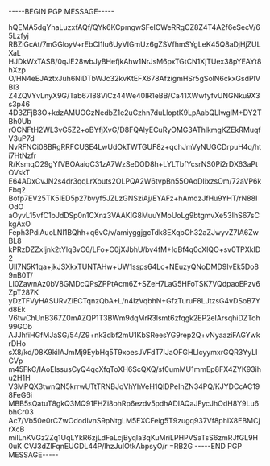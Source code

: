-----BEGIN PGP MESSAGE-----

hQEMA5dgYhaLuzxfAQf/QYk6KCpmgwSFeICWeRRgCZ8Z4T4A2f6eSecV/65Lzfyj
RBZiGcAt/7mGGloyV+rEbCl1lu6UyVIGmUz6gZSVfhmSYgLeK45Q8aDjHjZULXaL
HJDkWxTASB/0qJE28wbJyBHefjkAhw1NrJsM6pxTGtCN1XjTUex38pYEAYt8hXzp
O/HN4eEJAztxJuh6NiDTbWJc32kvKtEFX678AfzigmHSr5gSolN6ckxGsdPIVBl3
Z4ZQVYvLnyX9G/Tab67I88ViCz44We40IR1eBB/Ca41XWwfyfvUNGNku9X3s3p46
4D3ZFjB3O+kdzAMUOGzNedbZ1e2uCzhn7duLloptK9LpAabQLIwglM+DY2TBh0Ub
rOCNFtH2WL3vG5Z2+oBYfjXvG/D8FQAlyECuRyOMG3AThlkmgKZEkRMuqfV3uP7d
NvRFNCi08BRgRRFCUSE4LwUdOkTWTGUF8z+qchJmVyNUGCDrpuH4q/hti7HtNzfr
R/KsmqO29gYfVBOAaiqC31zA7WzSeDOD8h+LYLTbfYcsrNS0Pi2rDX63aPtOVskT
E64ADxCvJN2s4dr3qqLrXouts2OLPQA2W6tvpBn55OAoDIixzsOm/72aVP6kFbq2
Bofp7EV25TK5IED5p27bvyf5JZLzGNSziAj/EYAFz+hAmdzJfHu9YHT/rN88IOdO
aOyvL15vfC1bJdDSp0n1CXnz3VAAKIG8MuuYMoUoLg9btgmvXe53IhS67sCkgAxO
Feph3PdiAuoLNI1BQhh+q6vC/v/amiyggjgcTdk8EXqbOh32aZJwyvZ7IA6ZwBL8
kPRzDZZxIjnk2tYlq3vC6/LFo+C0jXJbhU/bv4fM+IqBf4q0cXlQO+sv0TPXkID2
UlI7N5K1qa+jkJSXkxTUNTAHw+UW1ssps64Lc+NEuzyQNoDMD9IvEk5Do89nB0T/
LI0ZawnAz0bV8GMDcQPsZPPtAcm6Z+SZeH7LaG5HFoTSK7VQdpaoEPzv6ZpT287K
yDzTFVyHASURvZiECTqnzQbA+L/n4IzVqbhN+GfzTuruF8LJtzsG4vDSoB7Yd8Ek
V6twChUnB367Z0mAZQP1T3BWm9dqMrR3lsmt6zfqgk2EP2eIArsqhiDZToh99GOb
AJJhfiHGfMJaSG/54/Z9+nk3dbf2mU1KbSReesYG9rep2Q+vNyaaziFAGYwkrDHo
sX8/kd/08K9kilAJmMj9EybHq5T9xoesJVFdT7IJaOFGHLlcyymxrGQR3YyLICVp
m45FkC/IAoEIssusCyQ4qcXfqToXH6ScQXQ/sf0umMU1mmEp8FX4ZYK93ihu2H1H
V3MPQX3twnQN5krrwUTtTRNBJqVhYhVeH1QlDPeIhZN34PQ/KJYDCcAC198FeG6i
MBB5sQatuT8gkQ3MQ91FHZi8ohRp6ezdv5pdhADIAQaJFycJhOdH8Y9Lu6bhCr03
Ac7/Vb50e0rCZwOdodIvnS9pNtgLM5EXCFeig5T9zugq937Vf8phlX8EBMCjrXcB
miILnKVGz2Zq1UqLYkR6zjLdFaLcjByqIa3qKuMriLPHPVSaTsS6zmRJfGL9H0uK
CVJ3dZlFqnEUGDL44P/lhzJuIOtkAbpsyO/r
=RB2G
-----END PGP MESSAGE-----
